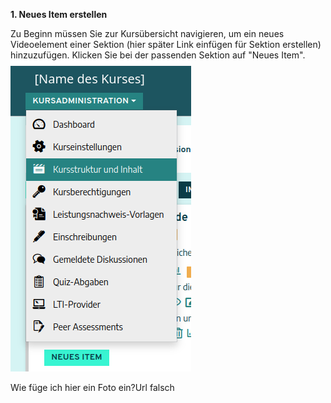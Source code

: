 
**1. Neues Item erstellen**

Zu Beginn müssen Sie zur Kursübersicht navigieren, um ein neues Videoelement einer Sektion (hier später Link einfügen für Sektion erstellen) hinzuzufügen. Klicken Sie bei der passenden Sektion auf "Neues Item".
		![Navigation Kursübersicht](/screenshots/Navigation_zur_Kursstruktur.png)
		
Wie füge ich hier ein Foto ein?Url falsch

